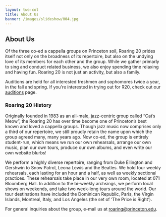 ```yaml
---
layout: two-col
title: About Us
banner: /images/slideshow/004.jpg
---
```


## About Us

Of the three co-ed a cappella groups on Princeton soil, Roaring 20
prides itself not only on the broadness of its repertoire, but also on
the undying love of its members for each other and the group. While we
gather primarly to sing and conduct related business, we also enjoy
spending time relaxing and having fun. Roaring 20 is not just an
activity, but also a family.

Auditions are held for all interested freshmen and sophomores twice a
year, in the fall and spring. If you're interested in trying out for
R20, check out our [auditions](/auditions) page.

### Roaring 20 History 

Originally founded in 1983 as an all-male, jazz-centric group called
“Cat’s Meow”, the Roaring 20 has over time become one of Princeton’s
best known and loved a cappella groups. Though jazz music now
comprises only a third of our repertoire, we still proudly retain the
name upon which the group agreed many, many years ago. Now co-ed, the
group is entirely student-run, which means we run our own rehearsals,
arrange our own music, plan our own tours, produce our own albums, and
even write our own website blurbs!

We perform a highly diverse repertoire, ranging from Duke Ellington
and Gershwin to Snow Patrol, Leona Lewis and the Beatles. We hold four
weekly rehearsals, each lasting for an hour and a half, as well as
weekly sectional practices. These rehearsals take place in our very
own room, located at 071 Bloomberg Hall. In addition to the bi-weekly
archsings, we perform local shows on weekends, and take two week-long
tours around the world. Our tour destinations have included the
Dominican Republic, Paris, the Virgin Islands, Montreal, Italy, and
Los Angeles (the set of ‘The Price is Right’).

For general inquiries about the group, e-mail us at
[roaring@princeton.edu](mailto:roaring@princeton.edu).
